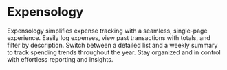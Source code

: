 # Expensology
Expensology simplifies expense tracking with a seamless, single-page experience. Easily log expenses, view past transactions with totals, and filter by description. Switch between a detailed list and a weekly summary to track spending trends throughout the year. Stay organized and in control with effortless reporting and insights.
